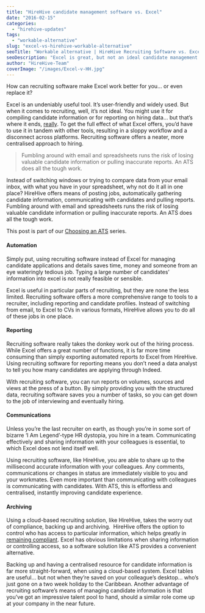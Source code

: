 ```yaml
---
title: "HireHive candidate management software vs. Excel"
date: "2016-02-15"
categories:
  - "hirehive-updates"
tags:
  - "workable-alternative"
slug: "excel-vs-hirehive-workable-alternative"
seoTitle: "Workable alternative | HireHive Recruiting Software vs. Excel"
seoDescription: "Excel is great, but not an ideal candidate management tool. See why Workable alternative, HireHive works far better than Excel."
author: "HireHive-Team"
coverImage: "/images/Excel-v-HH.jpg"
---
```


How can recruiting software make Excel work better for you… or even replace it?

Excel is an undeniably useful tool. It’s user-friendly and widely used. But when it comes to recruiting, well, it’s not ideal. You might use it for compiling candidate information or for reporting on hiring data… but that’s where it ends, [really](http://www.blogging4jobs.com/social-media/staffing-strategy-excel-spreadsheet/#qyxwwtFYTmdlo976.97). To get the full effect of what Excel offers, you’d have to use it in tandem with other tools, resulting in a sloppy workflow and a disconnect across platforms. Recruiting software offers a neater, more centralised approach to hiring.

> Fumbling around with email and spreadsheets runs the risk of losing valuable candidate information or pulling inaccurate reports. An ATS does all the tough work.

Instead of switching windows or trying to compare data from your email inbox, with what you have in your spreadsheet, why not do it all in one place? HireHive offers means of posting jobs, automatically gathering candidate information, communicating with candidates and pulling reports. Fumbling around with email and spreadsheets runs the risk of losing valuable candidate information or pulling inaccurate reports. An ATS does all the tough work.

This post is part of our [Choosing an ATS](http://hirehive.io/category/choosing-an-ats/) series.

#### **Automation**

Simply put, using recruiting software instead of Excel for managing candidate applications and details saves time, money and someone from an eye wateringly tedious job. Typing a large number of candidates’ information into excel is not really feasible or sensible.

Excel is useful in particular parts of recruiting, but they are none the less limited. Recruiting software offers a more comprehensive range to tools to a recruiter, including reporting and candidate profiles. Instead of switching from email, to Excel to CVs in various formats, HireHive allows you to do all of these jobs in one place.

#### **Reporting**

Recruiting software really takes the donkey work out of the hiring process. While Excel offers a great number of functions, it is far more time consuming than simply exporting automated reports _to_ Excel from HireHive. Using recruiting software for reporting means you don’t need a data analyst to tell you how many candidates are applying through Indeed.

With recruiting software, you can run reports on volumes, sources and views at the press of a button. By simply providing you with the structured data, recruiting software saves you a number of tasks, so you can get down to the job of interviewing and eventually hiring.

#### **Communications**

Unless you’re the last recruiter on earth, as though you’re in some sort of bizarre ‘I Am Legend’-type HR dystopia, you hire in a team. Communicating effectively and sharing information with your colleagues is essential, to which Excel does not lend itself well.

Using recruiting software, like HireHive, you are able to share up to the millisecond accurate information with your colleagues. Any comments, communications or changes in status are immediately visible to you and your workmates. Even more important than communicating with colleagues is communicating with candidates. With ATS, this is effortless and centralised, instantly improving candidate experience.

#### **Archiving**

Using a cloud-based recruiting solution, like HireHive, takes the worry out of compliance, backing up and archiving.  HireHive offers the option to control who has access to particular information, which helps greatly in [remaining compliant](https://www.recruiter.com/i/3-ways-an-ats-keeps-you-legally-compliant/). Excel has obvious limitations when sharing information or controlling access, so a software solution like ATS provides a convenient alternative.

Backing up and having a centralised resource for candidate information is far more straight-forward, when using a cloud-based system. Excel tables are useful… but not when they’re saved on your colleague’s desktop… who’s just gone on a two week holiday to the Caribbean. Another advantage of recruiting software’s means of managing candidate information is that you’ve got an impressive talent pool to hand, should a similar role come up at your company in the near future.
